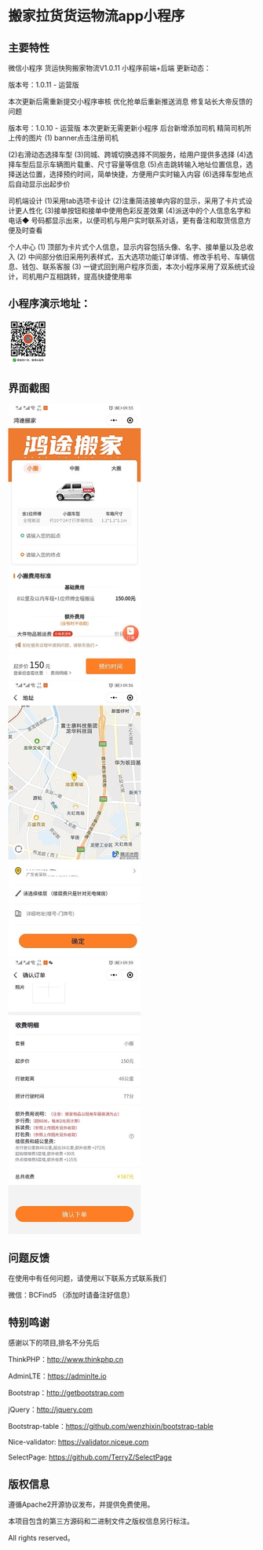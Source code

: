 # 搬家拉货货运物流app小程序


## 主要特性

微信小程序 货运快狗搬家物流V1.0.11 小程序前端+后端
更新动态：

版本号：1.0.11 - 运营版

本次更新后需重新提交小程序审核
优化抢单后重新推送消息
修复站长大帝反馈的问题

版本号：1.0.10 - 运营版
本次更新无需更新小程序
后台新增添加司机
精简司机所上传的图片
(1) banner点击注册司机

(2)右滑动态选择车型
(3)同城、跨城切换选择不同服务，给用户提供多选择
(4)选择车型后显示车辆图片载重、尺寸容量等信息
(5)点击跳转输入地址位置信息，选择送达位置，选择预约时间，简单快捷，方便用户实时输入内容
(6)选择车型地点后自动显示出起步价
 
司机端设计
(1)采用tab选项卡设计
(2)注重简洁接单内容的显示，采用了卡片式设计更人性化
(3)接单按钮和接单中使用色彩反差效果
(4)派送中的个人信息名字和电话◆ 号码都显示出来，以便司机与用户实时联系对话，更有备注和取货信息方便及时查看

个人中心
(1) 顶部为卡片式个人信息，显示内容包括头像、名字、接单量以及总收入
(2) 中间部分依旧采用列表样式，五大选项功能订单详情、修改手机号、车辆信息、钱包、联系客服
(3) 一键式回到用户程序页面，本次小程序采用了双系统式设计，司机用户互相跳转，提高快捷使用率

## 小程序演示地址：
![image](https://github.com/DOUBLE-Baller/movehouse/blob/master/img/_20200812093244.jpg?raw=true)
## 界面截图
![image](https://github.com/DOUBLE-Baller/movehouse/blob/master/img/_20200812100206.jpg?raw=true)
![image](https://github.com/DOUBLE-Baller/movehouse/blob/master/img/_20200812100149.jpg?raw=true)
![image](https://github.com/DOUBLE-Baller/movehouse/blob/master/img/_20200812100122.jpg?raw=true)

## 问题反馈

在使用中有任何问题，请使用以下联系方式联系我们

微信：BCFind5 （添加时请备注好信息）

## 特别鸣谢

感谢以下的项目,排名不分先后

ThinkPHP：http://www.thinkphp.cn

AdminLTE：https://adminlte.io

Bootstrap：http://getbootstrap.com

jQuery：http://jquery.com

Bootstrap-table：https://github.com/wenzhixin/bootstrap-table

Nice-validator: https://validator.niceue.com

SelectPage: https://github.com/TerryZ/SelectPage


## 版权信息

遵循Apache2开源协议发布，并提供免费使用。

本项目包含的第三方源码和二进制文件之版权信息另行标注。


All rights reserved。
